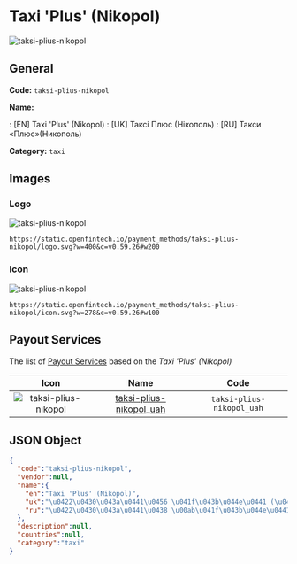 
# Taxi 'Plus' (Nikopol) 
![taksi-plius-nikopol](https://static.openfintech.io/payment_methods/taksi-plius-nikopol/logo.svg?w=400&c=v0.59.26#w200)  

## General 
**Code:** `taksi-plius-nikopol` 
 
**Name:** 
 
:	[EN] Taxi 'Plus' (Nikopol) 
:	[UK] Таксі Плюс (Нікополь) 
:	[RU] Такси «Плюс»(Никополь) 
 
**Category:** `taxi` 
 

## Images 

### Logo 
![taksi-plius-nikopol](https://static.openfintech.io/payment_methods/taksi-plius-nikopol/logo.svg?w=400&c=v0.59.26#w200)  

```
https://static.openfintech.io/payment_methods/taksi-plius-nikopol/logo.svg?w=400&c=v0.59.26#w200
```  

### Icon 
![taksi-plius-nikopol](https://static.openfintech.io/payment_methods/taksi-plius-nikopol/icon.svg?w=278&c=v0.59.26#w100)  

```
https://static.openfintech.io/payment_methods/taksi-plius-nikopol/icon.svg?w=278&c=v0.59.26#w100
```  

## Payout Services 
 
The list of [Payout Services](/payout-services/) based on the _Taxi 'Plus' (Nikopol)_ 

|Icon|Name|Code| 
|:---:|:---:|:---:| 
|![taksi-plius-nikopol](https://static.openfintech.io/payout_methods/taksi-plius-nikopol/icon.png?w=278&c=v0.59.26#w40) |[taksi-plius-nikopol_uah](/payout-services/taksi-plius-nikopol_uah/)|`taksi-plius-nikopol_uah`| 
 

## JSON Object 

```json
{
  "code":"taksi-plius-nikopol",
  "vendor":null,
  "name":{
    "en":"Taxi 'Plus' (Nikopol)",
    "uk":"\u0422\u0430\u043a\u0441\u0456 \u041f\u043b\u044e\u0441 (\u041d\u0456\u043a\u043e\u043f\u043e\u043b\u044c)",
    "ru":"\u0422\u0430\u043a\u0441\u0438 \u00ab\u041f\u043b\u044e\u0441\u00bb(\u041d\u0438\u043a\u043e\u043f\u043e\u043b\u044c)"
  },
  "description":null,
  "countries":null,
  "category":"taxi"
}
```  
